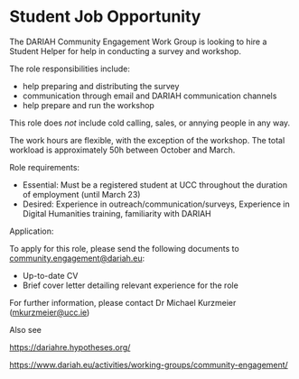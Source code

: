 # Student Job Opportunity

The DARIAH Community Engagement Work Group is looking to hire a Student Helper for help in conducting a survey and workshop.

The role responsibilities include:

- help preparing and distributing the survey
- communication through email and DARIAH communication channels
- help prepare and run the workshop

This role does *not* include cold calling, sales, or annying people in any way.

The work hours are flexible, with the exception of the workshop. The total workload is approximately 50h between October and March.

Role requirements:

- Essential: Must be a registered student at UCC throughout the duration of employment (until March 23)
- Desired: Experience in outreach/communication/surveys, Experience in Digital Humanities training, familiarity with DARIAH


Application:

To apply for this role, please send the following documents to community.engagement@dariah.eu:

- Up-to-date CV
- Brief cover letter detailing relevant experience for the role



For further information, please contact Dr Michael Kurzmeier (mkurzmeier@ucc.ie)

Also see 

https://dariahre.hypotheses.org/

https://www.dariah.eu/activities/working-groups/community-engagement/
